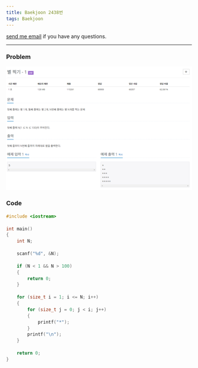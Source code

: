 ```yaml
---
title: Baekjoon 2438번
tags: Baekjoon
---
```


[send me email](mailto:jewel7492@gmail.com) if you have any questions.

<!--more-->

---
### Problem  
   
![그림1](/assets/Baekjoon/2438/1.PNG)  

### Code  
```cpp
#include <iostream>

int main()
{
    int N;

    scanf("%d", &N);

    if (N < 1 && N > 100)
    {
        return 0;
    }

    for (size_t i = 1; i <= N; i++)
    {
        for (size_t j = 0; j < i; j++)
        {
            printf("*");
        }
        printf("\n");
    }

    return 0;
}
```